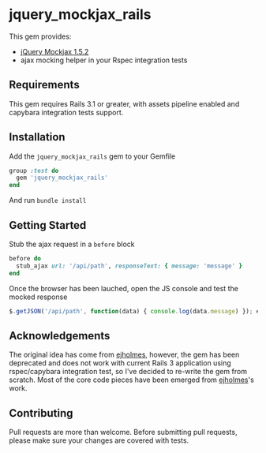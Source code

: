 # jquery_mockjax_rails

This gem provides:

  * [jQuery Mockjax 1.5.2](https://github.com/appendto/jquery-mockjax)
  * ajax mocking helper in your Rspec integration tests

## Requirements
This gem requires Rails 3.1 or greater, with assets pipeline enabled and capybara integration tests support.

## Installation

Add the `jquery_mockjax_rails` gem to your Gemfile

```ruby
group :test do
  gem 'jquery_mockjax_rails'
end
```

And run `bundle install`

## Getting Started

Stub the ajax request in a `before` block

```ruby
before do
  stub_ajax url: '/api/path', responseText: { message: 'message' }
end
```

Once the browser has been lauched, open the JS console and test the mocked response

```javascript
$.getJSON('/api/path', function(data) { console.log(data.message) }); #=> message
```

## Acknowledgements

The original idea has come from [ejholmes](https://github.com/ejholmes/mockjax), however, the gem has been deprecated and does not work with current Rails 3 application using rspec/capybara integration test, so I've decided to re-write the gem from scratch.
Most of the core code pieces have been emerged from [ejholmes](https://github.com/ejholmes/mockjax)'s work.

## Contributing

Pull requests are more than welcome. Before submitting pull requests, please make sure your changes are covered with tests.